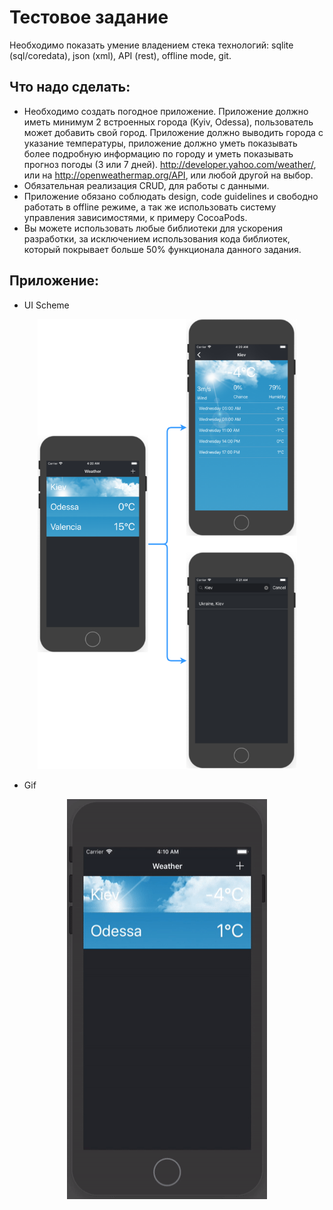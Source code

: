 Тестовое задание 
==================

Необходимо показать умение владением стека технологий: sqlite (sql/coredata), json (xml), API (rest), offline mode, git.

## Что надо сделать:

* Необходимо создать погодное приложение. Приложение должно иметь минимум 2 встроенных города (Kyiv, Odessa), пользователь может добавить свой город. Приложение должно выводить города с указание температуры, приложение должно уметь показывать более подробную информацию по городу и уметь показывать прогноз погоды (3 или 7 дней). http://developer.yahoo.com/weather/, или на http://openweathermap.org/API, или любой другой на выбор.
* Обязательная реализация CRUD, для работы с данными.
* Приложение обязано соблюдать design, code guidelines и свободно работать в offline режиме, а так же использовать систему управления зависимостями, к примеру CocoaPods.
* Вы можете использовать любые библиотеки для ускорения разработки, за исключением использования кода библиотек, который покрывает больше 50% функционала данного задания.

## Приложение:

* UI Scheme
<p align="center">
<img src="Resources/weather.png" height="720" width="415">
</p>

* Gif
<p align="center">
<img src="Resources/weather.gif" height="640" width="320">
</p>
